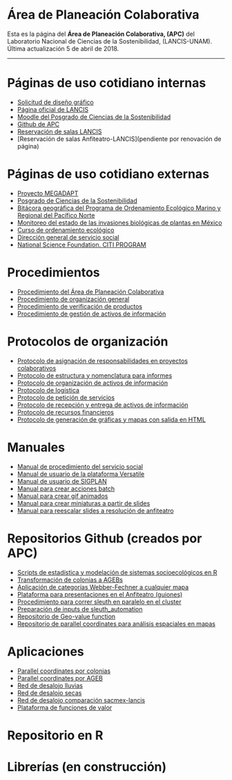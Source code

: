 # Área de Planeación Colaborativa

Esta es la página del **Área de Planeación Colaborativa, (APC)** del Laboratorio Nacional de Ciencias de la Sostenibilidad, (LANCIS-UNAM).
Última actualización 5 de abril de 2018.
* * *


# Páginas de uso cotidiano internas

- [Solicitud de diseño gráfico]()
- [Página oficial de LANCIS](http://lancis.ecologia.unam.mx/)
- [Moodle del Posgrado de Ciencias de la Sostenibilidad](http://aulas.mine.nu/recursos/login/index.php)
- [Github de APC](https://github.com/lancis-apc/planeacion-colaborativa)
- [Reservación de salas LANCIS](http://web.ecologia.unam.mx/index.php/asuntos-internos/206-reservacion-de-aulas)
- [Reservación de salas Anfiteatro-LANCIS](pendiente por renovación de página)

# Páginas de uso cotidiano externas
- [Proyecto MEGADAPT](http://megadapt.weebly.com)
- [Posgrado de Ciencias de la Sostenibilidad](http://sostenibilidad.posgrado.unam.mx/)
- [Bitácora geográfica del Programa de Ordenamiento Ecológico Marino y Regional del Pacífico Norte](http://magrat.mine.nu:8080/Versatile/)
- [Monitoreo del estado de las invasiones biológicas de plantas en México](http://www.unibio.unam.mx/invasoras/)
- [Curso de ordenamiento ecológico](http://kinet.cuaed.unam.mx/educacion_continua/ordenamiento_ecologico/)
- [Dirección general de servicio social](https://www.siass.unam.mx/programa/13477)
- [National Science Foundation. CITI PROGRAM](https://www.citiprogram.org/index.cfm?pageID=265)

# Procedimientos

* [Procedimiento del Área de Planeación Colaborativa](procedimiento_planeacion_colaborativa/procedimiento_planeacion_colaborativa.html)
* [Procedimiento de organización general](procedimiento_organizacion_general.html)
* [Procedimiento de verificación de productos](procedimiento_verifi_produc.html)
* [Procedimiento de gestión de activos de información](procedimiento_activos_informacion.html)

# Protocolos de organización
* [Protocolo de asignación de responsabilidades en proyectos colaborativos](protocolo_asig_respons.html)
* [Protocolo de estructura y nomenclatura para informes](https://github.com/lancis-apc/planeacion-colaborativa/blob/master/protocolo_estruc_nom_informes.md)
* [Protocolo de organización de activos de información]()
* [Protocolo de logística](protocolo_logistica.html)
* [Protocolo de petición de servicios](protocolo_peticionservicio.html)
* [Protocolo de recepción y entrega de activos de información](lancis_fed_pcr.html)
* [Protocolo de recursos financieros](protocolo_recursos_financieros.html)
* [Protocolo de generación de gráficas y mapas con salida en HTML](https://github.com/lancis-apc/planeacion-colaborativa/blob/master/Protocolo%20de%20generaci%C3%B3n%20de%20gr%C3%A1ficas%20y%20mapas%20con%20salida%20HTML/protocolo_gr_ma_html.md)

# Manuales
* [Manual de procedimiento del servicio social](manual_servicio_social.html)
* [Manual de usuario de la plataforma Versatile](manual_usuario_plataforma_versatile.pdf)
* [Manual de usuario de SIGPLAN](manual_sigplan_oe_operador.pdf)
* [Manual para crear acciones batch](manual_photoshop.acciones_batch.html)
* [Manual para crear gif animados](manual_crear_gif_animados.html)
* [Manual para crear miniaturas a partir de slides](manual_crear_miniaturas_a_partir_de_slides.html)
* [Manual para reescalar slides a resolución de anfiteatro](manual_reescalar_slides_a_resolucion_anfiteatro.html)

# Repositorios Github (creados por APC)
- [Scripts de estadística y modelación de sistemas socioecológicos en R](https://github.com/sostenibilidad-unam/Estadistica_Modelacion_Sistemas_Socioecologicos_R)
- [Transformación de colonias a AGEBs](https://github.com/sostenibilidad-unam/colonias_to_agebs)
- [Aplicación de categorías Webber-Fechner a cualquier mapa](https://github.com/sostenibilidad-unam/wf_categories)
- [Plataforma para presentaciones en el Anfiteatro (guiones)](https://github.com/sostenibilidad-unam/boundary_object)
- [Procedimiento para correr sleuth en paralelo en el cluster](https://github.com/sostenibilidad-unam/sleuth_automation)
- [Preparación de inputs de sleuth_automation](https://github.com/sostenibilidad-unam/slueth_inputs)
- [Repositorio de Geo-value function](https://github.com/sostenibilidad-unam/geo-value-function)
- [Repositorio de parallel coordinates para análisis espaciales en mapas](https://github.com/sostenibilidad-unam/geo-value-function)

# Aplicaciones
- [Parallel coordinates por colonias](http://pc.magrat.mine.nu/parallel_coordinates_maps/bc81f943e30eb935c47d169bc9910e10)
- [Parallel coordinates por AGEB](http://pc.magrat.mine.nu/parallel_coordinates_maps/5c4e14c30a705b3386bbe6318846ed53)
- [Red de desalojo lluvias](http://magrat.mine.nu/~fidel/lluvias/#11/19.3951/-99.1319)
- [Red de desalojo secas](http://magrat.mine.nu/~fidel/secas/#11/19.3951/-99.1324)
- [Red de desalojo comparación sacmex-lancis](http://magrat.mine.nu/~fidel/comparacion/#12/19.3759/-99.1066)
- [Plataforma de funciones de valor](http://gvf.magrat.mine.nu/elevacion/gaussian/)

# Repositorio en R

# Librerías (en construcción)
